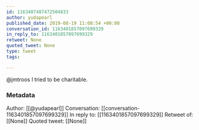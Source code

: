 ```yaml
---
id: 1163407487472504833
author: yudapearl
published_date: 2019-08-19 11:08:54 +00:00
conversation_id: 1163401857097699329
in_reply_to: 1163401857097699329
retweet: None
quoted_tweet: None
type: tweet
tags:

---
```


@jmtroos I tried to be charitable.

### Metadata

Author: [[@yudapearl]]
Conversation: [[conversation-1163401857097699329]]
In reply to: [[1163401857097699329]]
Retweet of: [[None]]
Quoted tweet: [[None]]

